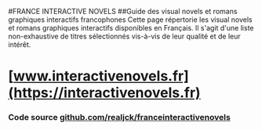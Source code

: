 #FRANCE INTERACTIVE NOVELS
##Guide des visual novels et romans graphiques interactifs francophones
Cette page répertorie les visual novels et romans graphiques interactifs disponibles en Français. Il s'agit d'une liste non-exhaustive de titres sélectionnés vis-à-vis de leur qualité et de leur intérêt.


# [www.interactivenovels.fr](https://interactivenovels.fr)

### Code source [github.com/realjck/franceinteractivenovels](https://github.com/realjck/franceinteractivenovels)
